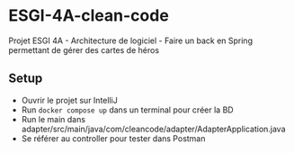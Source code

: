 # ESGI-4A-clean-code

Projet ESGI 4A - Architecture de logiciel - Faire un back en Spring permettant de gérer des cartes de héros

## Setup 

- Ouvrir le projet sur IntelliJ
- Run `docker compose up` dans un terminal pour créer la BD
- Run le main dans adapter/src/main/java/com/cleancode/adapter/AdapterApplication.java
- Se référer au controller pour tester dans Postman
